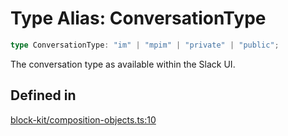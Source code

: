 # Type Alias: ConversationType

```ts
type ConversationType: "im" | "mpim" | "private" | "public";
```

The conversation type as available within the Slack UI.

## Defined in

[block-kit/composition-objects.ts:10](https://github.com/slackapi/node-slack-sdk/blob/7b348598b763c2b7545d1042b5f0429775cfa62c/packages/types/src/block-kit/composition-objects.ts#L10)
